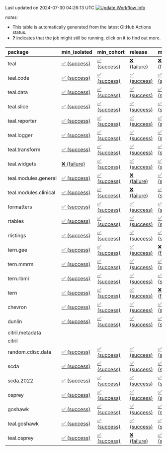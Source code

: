 Last updated on 2024-07-30 04:26:13 UTC [![Update Workflow
Info](https://github.com/averissimo/verdepcheck-status/actions/workflows/update.yaml/badge.svg)](https://github.com/averissimo/verdepcheck-status/actions/workflows/update.yaml)

*notes:*

-   This table is automatically generated from the latest GitHub Actions
    status.
-   ❓ indicates that the job might still be running, click on it to
    find out more.

<table>
<colgroup>
<col style="width: 4%" />
<col style="width: 23%" />
<col style="width: 23%" />
<col style="width: 23%" />
<col style="width: 23%" />
</colgroup>
<thead>
<tr class="header">
<th style="text-align: left;">package</th>
<th style="text-align: left;">min_isolated</th>
<th style="text-align: left;">min_cohort</th>
<th style="text-align: left;">release</th>
<th style="text-align: left;">max</th>
</tr>
</thead>
<tbody>
<tr class="odd">
<td style="text-align: left;">teal</td>
<td
style="text-align: left;"><a href="https://github.com/insightsengineering/teal/actions/runs/10128713963/job/28007913680">✅
(success)</a></td>
<td
style="text-align: left;"><a href="https://github.com/insightsengineering/teal/actions/runs/10128713963/job/28007913832">✅
(success)</a></td>
<td
style="text-align: left;"><a href="https://github.com/insightsengineering/teal/actions/runs/10128713963/job/28007913880">❌
(failure)</a></td>
<td
style="text-align: left;"><a href="https://github.com/insightsengineering/teal/actions/runs/10128713963/job/28007913769">❌
(failure)</a></td>
</tr>
<tr class="even">
<td style="text-align: left;">teal.code</td>
<td
style="text-align: left;"><a href="https://github.com/insightsengineering/teal.code/actions/runs/10128716154/job/28007918243">✅
(success)</a></td>
<td
style="text-align: left;"><a href="https://github.com/insightsengineering/teal.code/actions/runs/10128716154/job/28007918378">✅
(success)</a></td>
<td
style="text-align: left;"><a href="https://github.com/insightsengineering/teal.code/actions/runs/10128716154/job/28007918314">✅
(success)</a></td>
<td
style="text-align: left;"><a href="https://github.com/insightsengineering/teal.code/actions/runs/10128716154/job/28007918161">✅
(success)</a></td>
</tr>
<tr class="odd">
<td style="text-align: left;">teal.data</td>
<td
style="text-align: left;"><a href="https://github.com/insightsengineering/teal.data/actions/runs/10128717995/job/28007921376">✅
(success)</a></td>
<td
style="text-align: left;"><a href="https://github.com/insightsengineering/teal.data/actions/runs/10128717995/job/28007921258">✅
(success)</a></td>
<td
style="text-align: left;"><a href="https://github.com/insightsengineering/teal.data/actions/runs/10128717995/job/28007921424">✅
(success)</a></td>
<td
style="text-align: left;"><a href="https://github.com/insightsengineering/teal.data/actions/runs/10128717995/job/28007921342">✅
(success)</a></td>
</tr>
<tr class="even">
<td style="text-align: left;">teal.slice</td>
<td
style="text-align: left;"><a href="https://github.com/insightsengineering/teal.slice/actions/runs/10128723527/job/28007932838">✅
(success)</a></td>
<td
style="text-align: left;"><a href="https://github.com/insightsengineering/teal.slice/actions/runs/10128723527/job/28007932778">✅
(success)</a></td>
<td
style="text-align: left;"><a href="https://github.com/insightsengineering/teal.slice/actions/runs/10128723527/job/28007932892">✅
(success)</a></td>
<td
style="text-align: left;"><a href="https://github.com/insightsengineering/teal.slice/actions/runs/10128723527/job/28007932692">✅
(success)</a></td>
</tr>
<tr class="odd">
<td style="text-align: left;">teal.reporter</td>
<td
style="text-align: left;"><a href="https://github.com/insightsengineering/teal.reporter/actions/runs/10128719633/job/28007925360">✅
(success)</a></td>
<td
style="text-align: left;"><a href="https://github.com/insightsengineering/teal.reporter/actions/runs/10128719633/job/28007925201">✅
(success)</a></td>
<td
style="text-align: left;"><a href="https://github.com/insightsengineering/teal.reporter/actions/runs/10128719633/job/28007925444">✅
(success)</a></td>
<td
style="text-align: left;"><a href="https://github.com/insightsengineering/teal.reporter/actions/runs/10128719633/job/28007925297">✅
(success)</a></td>
</tr>
<tr class="even">
<td style="text-align: left;">teal.logger</td>
<td
style="text-align: left;"><a href="https://github.com/insightsengineering/teal.logger/actions/runs/10128716069/job/28007918070">✅
(success)</a></td>
<td
style="text-align: left;"><a href="https://github.com/insightsengineering/teal.logger/actions/runs/10128716069/job/28007918232">✅
(success)</a></td>
<td
style="text-align: left;"><a href="https://github.com/insightsengineering/teal.logger/actions/runs/10128716069/job/28007918156">✅
(success)</a></td>
<td
style="text-align: left;"><a href="https://github.com/insightsengineering/teal.logger/actions/runs/10128716069/job/28007917999">✅
(success)</a></td>
</tr>
<tr class="odd">
<td style="text-align: left;">teal.transform</td>
<td
style="text-align: left;"><a href="https://github.com/insightsengineering/teal.transform/actions/runs/10128721361/job/28007928940">✅
(success)</a></td>
<td
style="text-align: left;"><a href="https://github.com/insightsengineering/teal.transform/actions/runs/10128721361/job/28007928802">✅
(success)</a></td>
<td
style="text-align: left;"><a href="https://github.com/insightsengineering/teal.transform/actions/runs/10128721361/job/28007929004">✅
(success)</a></td>
<td
style="text-align: left;"><a href="https://github.com/insightsengineering/teal.transform/actions/runs/10128721361/job/28007928875">✅
(success)</a></td>
</tr>
<tr class="even">
<td style="text-align: left;">teal.widgets</td>
<td
style="text-align: left;"><a href="https://github.com/insightsengineering/teal.widgets/actions/runs/10128732835/job/28007953197">❌
(failure)</a></td>
<td
style="text-align: left;"><a href="https://github.com/insightsengineering/teal.widgets/actions/runs/10128732835/job/28007953080">✅
(success)</a></td>
<td
style="text-align: left;"><a href="https://github.com/insightsengineering/teal.widgets/actions/runs/10128732835/job/28007953266">✅
(success)</a></td>
<td
style="text-align: left;"><a href="https://github.com/insightsengineering/teal.widgets/actions/runs/10128732835/job/28007952922">✅
(success)</a></td>
</tr>
<tr class="odd">
<td style="text-align: left;">teal.modules.general</td>
<td
style="text-align: left;"><a href="https://github.com/insightsengineering/teal.modules.general/actions/runs/10128715214/job/28007915840">✅
(success)</a></td>
<td
style="text-align: left;"><a href="https://github.com/insightsengineering/teal.modules.general/actions/runs/10128715214/job/28007915785">✅
(success)</a></td>
<td
style="text-align: left;"><a href="https://github.com/insightsengineering/teal.modules.general/actions/runs/10128715214/job/28007915881">❌
(failure)</a></td>
<td
style="text-align: left;"><a href="https://github.com/insightsengineering/teal.modules.general/actions/runs/10128715214/job/28007915733">✅
(success)</a></td>
</tr>
<tr class="even">
<td style="text-align: left;">teal.modules.clinical</td>
<td
style="text-align: left;"><a href="https://github.com/insightsengineering/teal.modules.clinical/actions/runs/10128727317/job/28007941847">✅
(success)</a></td>
<td
style="text-align: left;"><a href="https://github.com/insightsengineering/teal.modules.clinical/actions/runs/10128727317/job/28007941724">✅
(success)</a></td>
<td
style="text-align: left;"><a href="https://github.com/insightsengineering/teal.modules.clinical/actions/runs/10128727317/job/28007941988">❌
(failure)</a></td>
<td
style="text-align: left;"><a href="https://github.com/insightsengineering/teal.modules.clinical/actions/runs/10128727317/job/28007941561">✅
(success)</a></td>
</tr>
<tr class="odd">
<td style="text-align: left;">formatters</td>
<td
style="text-align: left;"><a href="https://github.com/insightsengineering/formatters/actions/runs/10128724468/job/28007935670">✅
(success)</a></td>
<td
style="text-align: left;"><a href="https://github.com/insightsengineering/formatters/actions/runs/10128724468/job/28007935538">✅
(success)</a></td>
<td
style="text-align: left;"><a href="https://github.com/insightsengineering/formatters/actions/runs/10128724468/job/28007935755">✅
(success)</a></td>
<td
style="text-align: left;"><a href="https://github.com/insightsengineering/formatters/actions/runs/10128724468/job/28007935613">✅
(success)</a></td>
</tr>
<tr class="even">
<td style="text-align: left;">rtables</td>
<td
style="text-align: left;"><a href="https://github.com/insightsengineering/rtables/actions/runs/10128714590/job/28007914968">✅
(success)</a></td>
<td
style="text-align: left;"><a href="https://github.com/insightsengineering/rtables/actions/runs/10128714590/job/28007914884">✅
(success)</a></td>
<td
style="text-align: left;"><a href="https://github.com/insightsengineering/rtables/actions/runs/10128714590/job/28007915065">✅
(success)</a></td>
<td
style="text-align: left;"><a href="https://github.com/insightsengineering/rtables/actions/runs/10128714590/job/28007914775">✅
(success)</a></td>
</tr>
<tr class="odd">
<td style="text-align: left;">rlistings</td>
<td
style="text-align: left;"><a href="https://github.com/insightsengineering/rlistings/actions/runs/10128718575/job/28007923721">✅
(success)</a></td>
<td
style="text-align: left;"><a href="https://github.com/insightsengineering/rlistings/actions/runs/10128718575/job/28007923434">✅
(success)</a></td>
<td
style="text-align: left;"><a href="https://github.com/insightsengineering/rlistings/actions/runs/10128718575/job/28007923556">✅
(success)</a></td>
<td
style="text-align: left;"><a href="https://github.com/insightsengineering/rlistings/actions/runs/10128718575/job/28007923653">✅
(success)</a></td>
</tr>
<tr class="even">
<td style="text-align: left;">tern.gee</td>
<td
style="text-align: left;"><a href="https://github.com/insightsengineering/tern.gee/actions/runs/10128726426/job/28007939162">✅
(success)</a></td>
<td
style="text-align: left;"><a href="https://github.com/insightsengineering/tern.gee/actions/runs/10128726426/job/28007939085">✅
(success)</a></td>
<td
style="text-align: left;"><a href="https://github.com/insightsengineering/tern.gee/actions/runs/10128726426/job/28007939202">✅
(success)</a></td>
<td
style="text-align: left;"><a href="https://github.com/insightsengineering/tern.gee/actions/runs/10128726426/job/28007939122">❌
(failure)</a></td>
</tr>
<tr class="odd">
<td style="text-align: left;">tern.mmrm</td>
<td
style="text-align: left;"><a href="https://github.com/insightsengineering/tern.mmrm/actions/runs/10128732685/job/28007953038">✅
(success)</a></td>
<td
style="text-align: left;"><a href="https://github.com/insightsengineering/tern.mmrm/actions/runs/10128732685/job/28007952856">✅
(success)</a></td>
<td
style="text-align: left;"><a href="https://github.com/insightsengineering/tern.mmrm/actions/runs/10128732685/job/28007953108">✅
(success)</a></td>
<td
style="text-align: left;"><a href="https://github.com/insightsengineering/tern.mmrm/actions/runs/10128732685/job/28007952939">✅
(success)</a></td>
</tr>
<tr class="even">
<td style="text-align: left;">tern.rbmi</td>
<td
style="text-align: left;"><a href="https://github.com/insightsengineering/tern.rbmi/actions/runs/10128724385/job/28007935568">✅
(success)</a></td>
<td
style="text-align: left;"><a href="https://github.com/insightsengineering/tern.rbmi/actions/runs/10128724385/job/28007935477">✅
(success)</a></td>
<td
style="text-align: left;"><a href="https://github.com/insightsengineering/tern.rbmi/actions/runs/10128724385/job/28007935634">✅
(success)</a></td>
<td
style="text-align: left;"><a href="https://github.com/insightsengineering/tern.rbmi/actions/runs/10128724385/job/28007935342">✅
(success)</a></td>
</tr>
<tr class="odd">
<td style="text-align: left;">tern</td>
<td
style="text-align: left;"><a href="https://github.com/insightsengineering/tern/actions/runs/10128719569/job/28007925341">✅
(success)</a></td>
<td
style="text-align: left;"><a href="https://github.com/insightsengineering/tern/actions/runs/10128719569/job/28007925283">✅
(success)</a></td>
<td
style="text-align: left;"><a href="https://github.com/insightsengineering/tern/actions/runs/10128719569/job/28007925425">✅
(success)</a></td>
<td
style="text-align: left;"><a href="https://github.com/insightsengineering/tern/actions/runs/10128719569/job/28007925212">❌
(failure)</a></td>
</tr>
<tr class="even">
<td style="text-align: left;">chevron</td>
<td
style="text-align: left;"><a href="https://github.com/insightsengineering/chevron/actions/runs/10128733344/job/28007953658">✅
(success)</a></td>
<td
style="text-align: left;"><a href="https://github.com/insightsengineering/chevron/actions/runs/10128733344/job/28007953606">✅
(success)</a></td>
<td
style="text-align: left;"><a href="https://github.com/insightsengineering/chevron/actions/runs/10128733344/job/28007953767">✅
(success)</a></td>
<td
style="text-align: left;"><a href="https://github.com/insightsengineering/chevron/actions/runs/10128733344/job/28007953711">✅
(success)</a></td>
</tr>
<tr class="odd">
<td style="text-align: left;">dunlin</td>
<td
style="text-align: left;"><a href="https://github.com/insightsengineering/dunlin/actions/runs/10128718351/job/28007922597">✅
(success)</a></td>
<td
style="text-align: left;"><a href="https://github.com/insightsengineering/dunlin/actions/runs/10128718351/job/28007922650">✅
(success)</a></td>
<td
style="text-align: left;"><a href="https://github.com/insightsengineering/dunlin/actions/runs/10128718351/job/28007922564">✅
(success)</a></td>
<td
style="text-align: left;"><a href="https://github.com/insightsengineering/dunlin/actions/runs/10128718351/job/28007922503">✅
(success)</a></td>
</tr>
<tr class="even">
<td style="text-align: left;">citril.metadata</td>
<td style="text-align: left;"></td>
<td style="text-align: left;"></td>
<td style="text-align: left;"></td>
<td style="text-align: left;"></td>
</tr>
<tr class="odd">
<td style="text-align: left;">citril</td>
<td style="text-align: left;"></td>
<td style="text-align: left;"></td>
<td style="text-align: left;"></td>
<td style="text-align: left;"></td>
</tr>
<tr class="even">
<td style="text-align: left;">random.cdisc.data</td>
<td
style="text-align: left;"><a href="https://github.com/insightsengineering/random.cdisc.data/actions/runs/10128723140/job/28007932094">✅
(success)</a></td>
<td
style="text-align: left;"><a href="https://github.com/insightsengineering/random.cdisc.data/actions/runs/10128723140/job/28007931901">✅
(success)</a></td>
<td
style="text-align: left;"><a href="https://github.com/insightsengineering/random.cdisc.data/actions/runs/10128723140/job/28007932170">✅
(success)</a></td>
<td
style="text-align: left;"><a href="https://github.com/insightsengineering/random.cdisc.data/actions/runs/10128723140/job/28007932023">✅
(success)</a></td>
</tr>
<tr class="odd">
<td style="text-align: left;">scda</td>
<td
style="text-align: left;"><a href="https://github.com/insightsengineering/scda/actions/runs/9729144400/job/26850665206">✅
(success)</a></td>
<td
style="text-align: left;"><a href="https://github.com/insightsengineering/scda/actions/runs/9729144400/job/26850665433">✅
(success)</a></td>
<td
style="text-align: left;"><a href="https://github.com/insightsengineering/scda/actions/runs/9729144400/job/26850665352">✅
(success)</a></td>
<td
style="text-align: left;"><a href="https://github.com/insightsengineering/scda/actions/runs/9729144400/job/26850665278">✅
(success)</a></td>
</tr>
<tr class="even">
<td style="text-align: left;">scda.2022</td>
<td
style="text-align: left;"><a href="https://github.com/insightsengineering/scda.2022/actions/runs/10128724871/job/28007936309">✅
(success)</a></td>
<td
style="text-align: left;"><a href="https://github.com/insightsengineering/scda.2022/actions/runs/10128724871/job/28007936259">✅
(success)</a></td>
<td
style="text-align: left;"><a href="https://github.com/insightsengineering/scda.2022/actions/runs/10128724871/job/28007936376">✅
(success)</a></td>
<td
style="text-align: left;"><a href="https://github.com/insightsengineering/scda.2022/actions/runs/10128724871/job/28007936198">✅
(success)</a></td>
</tr>
<tr class="odd">
<td style="text-align: left;">osprey</td>
<td
style="text-align: left;"><a href="https://github.com/insightsengineering/osprey/actions/runs/10128730285/job/28007947922">✅
(success)</a></td>
<td
style="text-align: left;"><a href="https://github.com/insightsengineering/osprey/actions/runs/10128730285/job/28007947631">✅
(success)</a></td>
<td
style="text-align: left;"><a href="https://github.com/insightsengineering/osprey/actions/runs/10128730285/job/28007947824">✅
(success)</a></td>
<td
style="text-align: left;"><a href="https://github.com/insightsengineering/osprey/actions/runs/10128730285/job/28007947739">✅
(success)</a></td>
</tr>
<tr class="even">
<td style="text-align: left;">goshawk</td>
<td
style="text-align: left;"><a href="https://github.com/insightsengineering/goshawk/actions/runs/10128724413/job/28007935636">✅
(success)</a></td>
<td
style="text-align: left;"><a href="https://github.com/insightsengineering/goshawk/actions/runs/10128724413/job/28007935450">✅
(success)</a></td>
<td
style="text-align: left;"><a href="https://github.com/insightsengineering/goshawk/actions/runs/10128724413/job/28007935696">✅
(success)</a></td>
<td
style="text-align: left;"><a href="https://github.com/insightsengineering/goshawk/actions/runs/10128724413/job/28007935537">✅
(success)</a></td>
</tr>
<tr class="odd">
<td style="text-align: left;">teal.goshawk</td>
<td
style="text-align: left;"><a href="https://github.com/insightsengineering/teal.goshawk/actions/runs/10149900025/job/28065807717">✅
(success)</a></td>
<td
style="text-align: left;"><a href="https://github.com/insightsengineering/teal.goshawk/actions/runs/10149900025/job/28065807391">✅
(success)</a></td>
<td
style="text-align: left;"><a href="https://github.com/insightsengineering/teal.goshawk/actions/runs/10149900025/job/28065807995">✅
(success)</a></td>
<td
style="text-align: left;"><a href="https://github.com/insightsengineering/teal.goshawk/actions/runs/10149900025/job/28065807021">✅
(success)</a></td>
</tr>
<tr class="even">
<td style="text-align: left;">teal.osprey</td>
<td
style="text-align: left;"><a href="https://github.com/insightsengineering/teal.osprey/actions/runs/10128728580/job/28007943588">✅
(success)</a></td>
<td
style="text-align: left;"><a href="https://github.com/insightsengineering/teal.osprey/actions/runs/10128728580/job/28007943799">✅
(success)</a></td>
<td
style="text-align: left;"><a href="https://github.com/insightsengineering/teal.osprey/actions/runs/10128728580/job/28007943744">❌
(failure)</a></td>
<td
style="text-align: left;"><a href="https://github.com/insightsengineering/teal.osprey/actions/runs/10128728580/job/28007943666">✅
(success)</a></td>
</tr>
</tbody>
</table>

